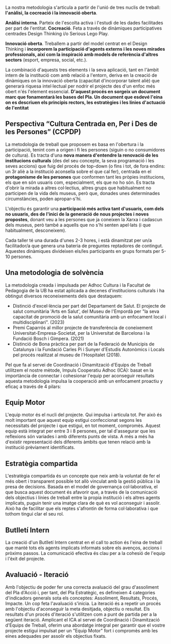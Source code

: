La nostra metodologia s'articula a partir de l'unió de tres nuclis de treball: **l'anàlisi, la cocreació i la innovació oberta**.

**Anàlisi interna**. Parteix de l'escolta activa i l'estudi de les dades facilitades per part de l'entitat. **Cocreació**. Feta a través de dinàmiques participatives centrades Design Thinking i/o Serious Lego Play.

**Innovació oberta**. Treballem a partir del model centrat en el Design Thinking i **incorporem la participació d'agents externs  i les noves mirades professionals, així com la inspiració amb models de referència d'altres sectors** (esport, empresa, social, etc.). 

La combinació d'aquests tres elements i la seva aplicació, tant en l'àmbit intern de la institució com amb relació a l'entorn, deriva en la creació de dinàmiques on la innovació oberta (capacitat d'incorporar talent aliè) que generarà riquesa intel·lectual per nodrir el projecte des d'un enfoc més obert n'és l'element essencial.  **D'aquest procés en sorgeix un document marc que fonamentarà les bases del Pla. Un document  que esdevé l'eina on es descriuen els principis rectors, les estratègies i les línies d'actuació de l'entitat**

## Perspectiva “Cultura Centrada en, Per i Des de les Persones” (CCPDP)

La metodologia de treball que proposem es basa en l'obertura i la participació, tenint com a origen i fi les persones (siguin o no consumidores de cultura). Es tracta d'una **nova manera d'entendre la renovació de les institucions culturals** (des del seu concepte, la seva programació i les seves accions) que fuig del procés de top-down (o fins i tot, de fora endins: un 3r aliè a la institució aconsella sobre el que cal fer), centrada en el **protagonisme de les persones** que conformen tant les pròpies institucions, els que en són usuaris com, especialment, els que no ho són. Es tracta d'obrir la mirada a altres col·lectius, altres grups que habitualment no participen de la vida dels museus, però que, donades unes determinades circumstàncies, poden apropar-s'hi. 

L'objectiu és garantir una **participació més activa tant d'usuaris, com dels no usuaris, des de l'inici de la generació de nous projectes i noves propostes**, donant veu a les persones que ja coneixen la Xarxa i cadascun dels museus, però també a aquells que no s'hi senten apel·lats (i que habitualment, desconeixem).

Cada taller té una durada d'unes 2-3 hores, i està dinamitzat per un/a facilitador/a que genera una bateria de preguntes reptadores de contingut. Aquestes dinàmiques divideixen els/les participants en grups formats per 5-10 persones.

## Una metodologia de solvència 

La metodologia creada i  impulsada per Adhoc Cultura i la Facultat de Pedagogia de la UB ha estat aplicada a decenes d'institucions culturals i ha obtingut diversos reconeixements dels que destaquem: 

- Distinció d'excel·lència per part del Departament de Salut. El projecte de salut comunitària 'Arts en Salut', del Museu de l'Empordà per "la seva capacitat de promoció de la salut comunitària amb un enfocament local i multidisciplinari". (2023) 
- Premi Caparrós al millor projecte de transferència de coneixement Universitat-Empresa-Societat, per la Universitat de Barcelona i la Fundació Bosch i Gimpera. (2021) 
- Distinció de Bona pràctica per part de la Federació de Municipis de Catalunya i la Fundació Carles Pi i Sunyer d'Estudis Autonòmics i Locals pel procés realitzat al museu de l'Hospitalet (2018).

Pel que fa al servei de Coordinació i Dinamització d'Equips de Treball utilitzem el nostre mètode, Impuls Cooperatiu Adhoc (ICA): basat en la importància de connectar i cohesionar l'equip per aconseguir resultats aquesta metodologia impulsa la cooperació amb un enfocament proactiu y eficaç a través de 4 pilars: 

## Equip Motor 

L'equip motor és el nucli del projecte. Qui impulsa i articula tot. Per això és molt important que aquest equip estigui confeccionat segons les necessitats del projecte i que estigui, en tot moment, compromès. Aquest  equip està  integrat per entre 3 i 8 persones, per tal d'assegurar que les reflexions són variades i amb diferents punts de vista. A més a més ha d'existir representació dels diferents àmbits que tenen relació amb la institució prèviament identificats. 

## Estratègia compartida 

L'estratègia compartida és un concepte que neix amb la voluntat de fer el més obert i transparent possible tot allò vinculat amb la gestió pública i la presa de decisions.  Basada en el model de governança col·laborativa, el que busca aquest document és afavorir que, a través de la comunicació dels objectius i línies de treball entre la propia institució i els altres agents implicats, puguin tenir una imatge clara de què es vol aconseguir i assolir. Això ha de facilitar que els reptes s'afrontin de forma col·laborativa i que tothom tingui clar el seu rol. 

## Butlletí Intern

La creació d'un Butlletí Intern centrat en el call to action és l'eina de treball que manté tots els agents implicats informats sobre els avenços, accions i pròxims passos. La comunicació efectiva és clau per a la cohesió de l'equip i l'èxit del projecte.

## Avaluació - Iteració 

Amb l'objectiu de poder fer una correcta avaluació del grau d'assoliment del Pla d'Acció i, per tant, del Pla Estratègic, es defineixen 4 categories d'indicadors generals sota els conceptes:  Assoliment, Resultats, Procés, Impacte. Un cop feta l'avaluació s'inicia. La iteració és a repetir un procés amb l'objectiu d'aconseguir la meta desitjada, objectiu o resultat. Els resultats d'un procés d'iteració s'utilitzen com a punt de partida per a la següent iteració. 
Amplicant el ICA al servei de Coordinació i Dinamització d'Equips de Treball, oferim una abordatge integral per garantir que el vostre projecte estigui impulsat per un "Equip Motor" fort i compromès amb les eines adequades per assolir els objectius fixats. 
